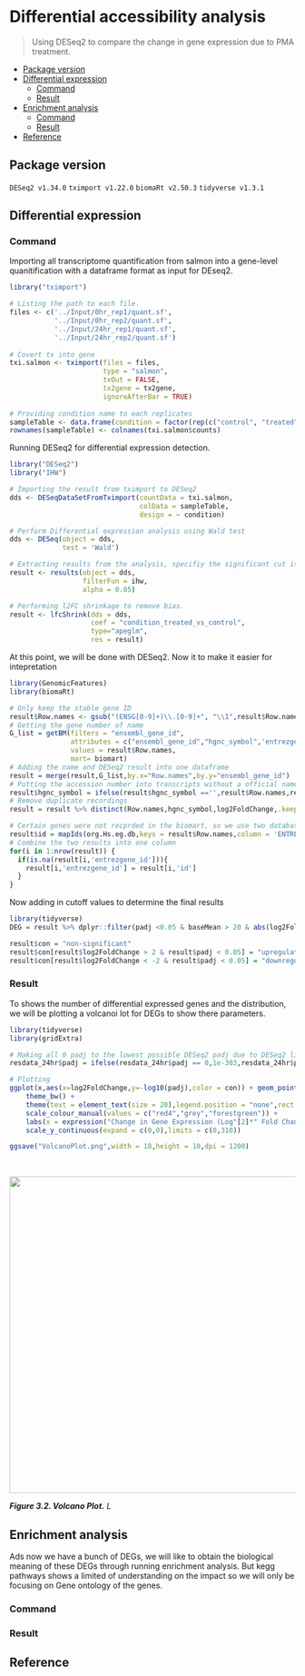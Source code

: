 # Differential accessibility analysis
> Using DESeq2 to compare the change in gene expression due to PMA treatment. 

* [Package version](#package-version)
* [Differential expression](#differential-expression)
    + [Command](#command)
    + [Result](#result)
* [Enrichment analysis](#enrichment-analysis)
    + [Command](#command)
    + [Result](#result)
* [Reference](#reference)

## Package version
`DESeq2 v1.34.0`
`tximport v1.22.0`
`biomaRt v2.50.3`
`tidyverse v1.3.1`


## Differential expression

### Command
Importing all transcriptome quantification from salmon into a gene-level quanitification with a dataframe format as input for DEseq2.

```R
library("tximport")

# Listing the path to each file.
files <- c('../Input/0hr_rep1/quant.sf',
           '../Input/0hr_rep2/quant.sf',
           '../Input/24hr_rep1/quant.sf',
           '../Input/24hr_rep2/quant.sf')
          
# Covert tx into gene          
txi.salmon <- tximport(files = files,
                       type = "salmon",
                       txOut = FALSE,
                       tx2gene = tx2gene,
                       ignoreAfterBar = TRUE)
                      
# Providing condition name to each replicates
sampleTable <- data.frame(condition = factor(rep(c("control", "treated"),each = 2)))
rownames(sampleTable) <- colnames(txi.salmon$counts)  
```

Running DESeq2 for differential expression detection.

```R
library("DESeq2")
library("IHW")

# Importing the result from tximport to DESeq2
dds <- DESeqDataSetFromTximport(countData = txi.salmon,
                                colData = sampleTable,
                                design = ~ condition) 

# Perform Differential expression analysis using Wald test
dds <- DESeq(object = dds,
             test = 'Wald')

# Extracting results from the analysis, specifiy the significant cut is 0.05
result <- results(object = dds,
                  filterFun = ihw,
                  alpha = 0.05)

# Performing l2FC shrinkage to remove bias.
result <- lfcShrink(dds = dds,
                    coef = "condition_treated_vs_control",
                    type="apeglm",
                    res = result)
```

At this point, we will be done with DESeq2. Now it to make it easier for intepretation

```R
library(GenomicFeatures)
library(biomaRt)

# Only keep the stable gene ID
result$Row.names <- gsub("(ENSG[0-9]+)\\.[0-9]+", "\\1",result$Row.names) 
# Getting the gene number of name
G_list = getBM(filters = "ensembl_gene_id",
               attributes = c("ensembl_gene_id","hgnc_symbol",'entrezgene_id'),
               values = result$Row.names,
               mart= biomart)
# Adding the name and DESeq2 result into one dataframe
result = merge(result,G_list,by.x="Row.names",by.y="ensembl_gene_id") 
# Putting the accession number into transcripts without a official name
result$hgnc_symbol = ifelse(result$hgnc_symbol =='',result$Row.names,result$hgnc_symbol)  
# Remove duplicate recordings
result = result %>% distinct(Row.names,hgnc_symbol,log2FoldChange,.keep_all = T)

# Certain genes were not recprded in the biomart, so we use two databases
result$id = mapIds(org.Hs.eg.db,keys = result$Row.names,column = 'ENTREZID',keytype = 'ENSEMBL',multiVals = 'first')
# Combine the two results into one column
for(i in 1:nrow(result)) {
  if(is.na(result[i,'entrezgene_id'])){
    result[i,'entrezgene_id'] = result[i,'id']
  } 
}
```

Now adding in cutoff values to determine the final results

```R
library(tidyverse)
DEG = result %>% dplyr::filter(padj <0.05 & baseMean > 20 & abs(log2FoldChange) > 2) 

result$con = "non-significant"
result$con[result$log2FoldChange > 2 & result$padj < 0.05] = "upregulated"
result$con[result$log2FoldChange < -2 & result$padj < 0.05] = "downregulated"
```

### Result

To shows the number of differential expressed genes and the distribution, we will be plotting a volcanoi lot for DEGs to show there parameters. 

```R
library(tidyverse)
library(gridExtra)

# Making all 0 padj to the lowest possible DESeq2 padj due to DESeq2 limitation
resdata_24hr$padj = ifelse(resdata_24hr$padj == 0,1e-303,resdata_24hr$padj)

# Plotting
ggplot(x,aes(x=log2FoldChange,y=-log10(padj),color = con)) + geom_point() +
    theme_bw() +                                                                  
    theme(text = element_text(size = 20),legend.position = "none",rect = element_rect(fill = "transparent")) +
    scale_colour_manual(values = c("red4","grey","forestgreen")) +                       # Change the colour of dots
    labs(x = expression("Change in Gene Expression (Log"[2]*" Fold Change)"),y = expression("-log"[10]*"(p adjusted)"),color = "Gene status") + #naming
    scale_y_continuous(expand = c(0,0),limits = c(0,310))                                         # Remove the gap between the results and x margin

ggsave("VolcanoPlot.png",width = 18,height = 10,dpi = 1200)
```

<br />
<p align="center">
  <img width="1010" height="558" src="https://github.com/Yifan-bio/msc/blob/1fb309d9561fa7637da54930f01d4f31f3de1667/Master/Image/VolcanoPlot.png">
</p>

_**Figure 3.2. Volcano Plot.** L_


## Enrichment analysis

Ads now we have a bunch of DEGs, we will like to obtain the biological meaning of these DEGs through running enrichment analysis. But kegg pathways shows a limited of understanding on the impact so we will only be focusing on Gene ontology of the genes.

### Command

### Result

## Reference

